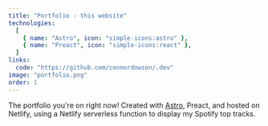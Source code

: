 ```yaml
---
title: "Portfolio - this website"
technologies:
  [
    { name: "Astro", icon: "simple-icons:astro" },
    { name: "Preact", icon: "simple-icons:react" },
  ]
links:
  code: "https://github.com/connordowson/.dev"
image: "portfolio.png"
order: 1
---
```


The portfolio you're on right now! Created with [Astro](https://astro.build), Preact, and hosted on Netlify, using a Netlify serverless function to display my Spotify top tracks.

<!-- This portfolio is created using Astro as a static site generator, markdown to write the project cards and blog posts, and is hosted on Netlify. I've used a Netlify serverless function to be able to display what songs I've been listening to recently on Spotify. -->
